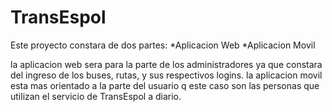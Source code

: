 # TransEspol

Este proyecto constara de dos partes:
  *Aplicacion Web
  *Aplicacion Movil
  
la aplicacion web sera para la parte de los administradores ya que constara del ingreso de los buses, rutas, y sus respectivos logins.
la aplicacion movil esta mas orientado a la parte del usuario q este caso son las personas que utilizan el servicio de TransEspol a diario.

